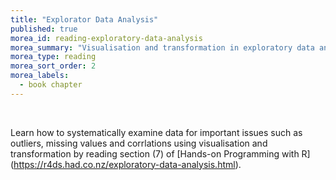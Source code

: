 ```yaml
---
title: "Explorator Data Analysis"
published: true
morea_id: reading-exploratory-data-analysis
morea_summary: "Visualisation and transformation in exploratory data analysis"
morea_type: reading
morea_sort_order: 2
morea_labels:
  - book chapter
---
```


<br/> 

Learn how to systematically examine data for important issues such as outliers, missing values and corrlations using visualisation and transformation by reading section (7) of [Hands-on Programming with R] (https://r4ds.had.co.nz/exploratory-data-analysis.html). 




